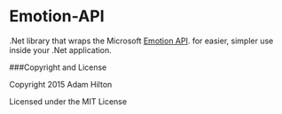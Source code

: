 # Emotion-API
.Net library that wraps the Microsoft [Emotion API](https://www.projectoxford.ai/doc/Emotion/overview). for easier, simpler use inside your .Net application.

###Copyright and License

Copyright 2015 Adam Hilton

Licensed under the MIT License
